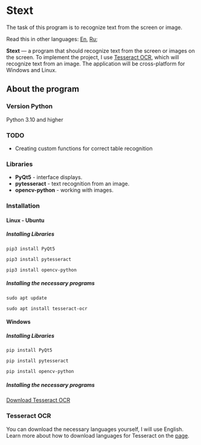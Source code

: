 # Stext

The task of this program is to recognize text from the screen or image.

Read this in other languages: [En](https://github.com/Mark-TinZ/Stext/blob/main/README.md), [Ru](https://github.com/Mark-TinZ/Stext/blob/main/README.ru.md);

**Stext** — a program that should recognize text from the screen or images on the screen. To implement the project, I use [Tesseract OCR](https://github.com/tesseract-ocr/tesseract), which will recognize text from an image. 
The application will be cross-platform for Windows and Linux.



## About the program

### Version Python
Python 3.10 and higher

### TODO
 - Creating custom functions for correct table recognition

### Libraries
 - **PyQt5** - interface displays.
 - **pytesseract** - text recognition from an image.
 - **opencv-python** - working with images.

### Installation

#### Linux - Ubuntu 
##### Installing Libraries
```
pip3 install PyQt5
```
```
pip3 install pytesseract
```
```
pip3 install opencv-python
```
##### Installing the necessary programs
```
sudo apt update
```
```
sudo apt install tesseract-ocr
```
#### Windows
##### Installing Libraries
```
pip install PyQt5
```
```
pip install pytesseract
```
```
pip install opencv-python
```
##### Installing the necessary programs
[Download Tesseract OCR](https://tesseract-ocr.github.io/tessdoc/Downloads.html)
### Tesseract OCR
You can download the necessary languages yourself, I will use English.
Learn more about how to download languages for Tesseract on the [page](https://github.com/tesseract-ocr/tesseract/blob/main/doc/tesseract.1.asc#languages-and-scripts).

